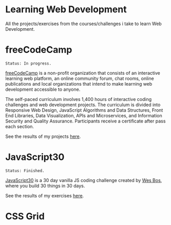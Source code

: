# Learning Web Development

All the projects/exercises from the courses/challenges i take to learn Web Development.

# freeCodeCamp

```
Status: In progress.
```

[freeCodeCamp](https://www.freecodecamp.org/) is a non-profit organization that consists of an interactive learning web platform, an online community forum, chat rooms, online publications and local organizations that intend to make learning web development accessible to anyone.

The self-paced curriculum involves 1,400 hours of interactive coding challenges and web development projects. The curriculum is divided into Responsive Web Design, JavaScript Algorithms and Data Structures, Front End Libraries, Data Visualization, APIs and Microservices, and Information Security and Quality Assurance. Participants receive a certificate after pass each section.

See the results of my projects [here](/freecodecamp/README.md).

# JavaScript30

```
Status: Finished.
```

[JavaScript30](https://javascript30.com/) is a 30 day vanilla JS coding challenge created by [Wes Bos](https://wesbos.com/), where you build 30 things in 30 days.

See the results of my exercises [here](/javascript30/README.md).

# CSS Grid

